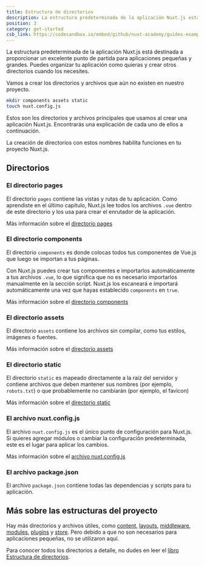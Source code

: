 ```yaml
---
title: Estructura de directorios
description: La estructura predeterminada de la aplicación Nuxt.js está destinada a proporcionar un excelente punto de partida para aplicaciones pequeñas y grandes. Puedes organizar tu aplicación como quieras y crear otros directorios cuando los necesites.
position: 3
category: get-started
csb_link: https://codesandbox.io/embed/github/nuxt-academy/guides-examples/tree/master/01_get_started/03_directory_structure?fontsize=14&hidenavigation=1&theme=dark
---
```


La estructura predeterminada de la aplicación Nuxt.js está destinada a proporcionar un excelente punto de partida para aplicaciones pequeñas y grandes. Puedes organizar tu aplicación como quieras y crear otros directorios cuando los necesites.

Vamos a crear los directorios y archivos que aún no existen en nuestro proyecto.

```bash
mkdir components assets static
touch nuxt.config.js
```

Estos son los directorios y archivos principales que usamos al crear una aplicación Nuxt.js. Encontrarás una explicación de cada uno de ellos a continuación.

<base-alert type="info">

La creación de directorios con estos nombres habilita funciones en tu proyecto Nuxt.js.

</base-alert>

## Directorios

### El directorio pages

El directorio `pages` contiene las vistas y rutas de tu aplicación. Como aprendiste en el último capítulo, Nuxt.js lee todos los archivos `.vue` dentro de este directorio y los usa para crear el enrutador de la aplicación.

<base-alert type="next">

Más información sobre el [directorio pages](/guides/directory-structure/pages)

</base-alert>

### El directorio components

El directorio `components` es donde colocas todos tus componentes de Vue.js que luego se importan a tus páginas.

Con Nuxt.js puedes crear tus componentes e importarlos automáticamente a tus archivos `.vue`, lo que significa que no es necesario importarlos manualmente en la sección script. Nuxt.js los escaneará e importará automáticamente una vez que hayas establecido `components` en `true`.

<base-alert type="next">

Más información sobre el [directorio components](/guides/directory-structure/components)

</base-alert>

### El directorio assets

El directorio `assets` contiene los archivos sin compilar, como tus estilos, imágenes o fuentes.

<base-alert type="next">

Más información sobre el [directorio assets](/guides/directory-structure/assets)

</base-alert>

### El directorio static

El directorio `static` es mapeado directamente a la raíz del servidor y contiene archivos que deben mantener sus nombres (por ejemplo, `robots.txt`) o que probablemente no cambiarán (por ejemplo, el favicon)

<base-alert type="next">

Más información sobre el [directorio static](/guides/directory-structure/static)

</base-alert>

### El archivo nuxt.config.js

El archivo `nuxt.config.js` es el único punto de configuración para Nuxt.js. Si quieres agregar módulos o cambiar la configuración predeterminada, este es el lugar para aplicar los cambios.

<base-alert type="next">

Más información sobre el [archivo nuxt.config.js](/guides/directory-structure/nuxt-config)

</base-alert>

### El archivo package.json

El archivo `package.json` contiene todas las dependencias y scripts para tu aplicación.

<app-modal>
  <code-sandbox  :src="csb_link"></code-sandbox>
</app-modal>

## Más sobre las estructuras del proyecto

Hay más directorios y archivos útiles, como [content](/guides/directory-structure/content), [layouts](/guides/directory-structure/layouts), [middleware](/guides/directory-structure/middleware), [modules](/guides/directory-structure/modules), [plugins](/guides/directory-structure/plugins) y [store](/guides/directory-structure/store). Pero debido a que no son necesarios para aplicaciones pequeñas, no se utilizaron aquí.

<base-alert type="next">

Para conocer todos los directorios a detalle, no dudes en leer el [libro Estructura de directorios](/guides/directory-structure/nuxt).

</base-alert>
